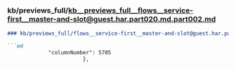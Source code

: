 ### kb/previews_full/kb__previews_full__flows__service-first__master-and-slot@guest.har.part020.md.part002.md

```md
### kb/previews_full/flows__service-first__master-and-slot@guest.har.part020.md (part 002)

```md
             "columnNumber": 5705
                        },
         
```

```

```
